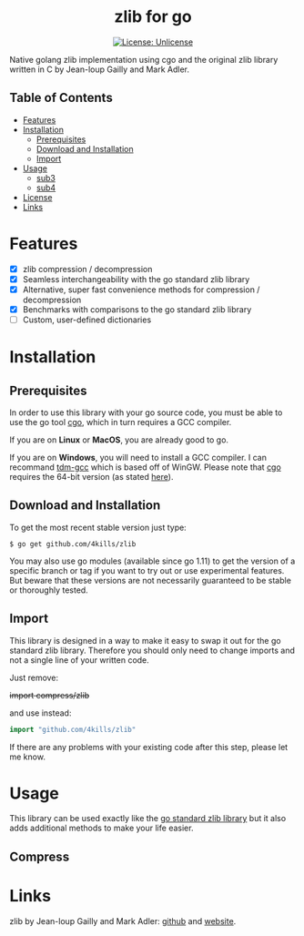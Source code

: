 <h1 align="center"> <b>zlib</b> for go </h1>

<p align="center">

<a href="http://unlicense.org/">
<img src="https://img.shields.io/badge/license-Unlicense-blue.svg" alt="License: Unlicense">
</a>

</p>

Native golang zlib implementation using cgo and the original zlib library written in C by Jean-loup Gailly and Mark Adler. 

## Table of Contents

- [Features](#features)
- [Installation](#installation)
  - [Prerequisites](#prerequisites)
  - [Download and Installation](#download-and-installation)
  - [Import](#import)
- [Usage](#usage)
  - [sub3](#sub3)
  - [sub4](#sub4)
- [License](#license)
- [Links](#links)

# Features

- [x] zlib compression / decompression
- [x] Seamless interchangeability with the go standard zlib library 
- [x] Alternative, super fast convenience methods for compression / decompression
- [x] Benchmarks with comparisons to the go standard zlib library
- [ ] Custom, user-defined dictionaries

# Installation

## Prerequisites 

In order to use this library with your go source code, you must be able to use the go tool [cgo](https://golang.org/cmd/cgo/), which in turn requires a GCC compiler.

If you are on **Linux** or **MacOS**, you are already good to go.

If you are on **Windows**, you will need to install a GCC compiler. 
I can recommand [tdm-gcc](https://jmeubank.github.io/tdm-gcc/) which is based
off of WinGW. Please note that [cgo](https://golang.org/cmd/cgo/) requires the 64-bit version (as stated [here](https://github.com/golang/go/wiki/cgo#windows)). 

## Download and Installation

To get the most recent stable version just type: 

```shell script 
$ go get github.com/4kills/zlib
```

You may also use go modules (available since go 1.11) to get the version of a specific branch or tag if you want to try out or use experimental features. But beware that these versions are not necessarily guaranteed to be stable or thoroughly tested.

## Import

This library is designed in a way to make it easy to swap it out for the go standard zlib library. Therefore you should only need to change imports and not a single line of your written code. 

Just remove: 

~~import compress/zlib~~

and use instead: 
 
```go
import "github.com/4kills/zlib"
```

If there are any problems with your existing code after this step, please let me know. 

# Usage

This library can be used exactly like the [go standard zlib library](https://golang.org/pkg/compress/zlib/) but it also adds additional methods to make your life easier.

## Compress


# Links 

zlib by Jean-loup Gailly and Mark Adler: [github](https://github.com/madler/zlib) and [website](https://zlib.net/). 
